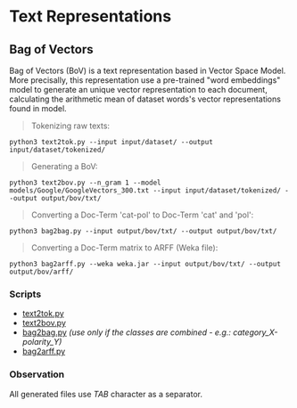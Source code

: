 # Text Representations

## Bag of Vectors
Bag of Vectors (BoV) is a text representation based in Vector Space Model. More precisally, this representation use a pre-trained "word embeddings" model to generate an unique vector representation to each document, calculating the arithmetic mean of dataset words's vector representations found in model.

> Tokenizing raw texts:
```
python3 text2tok.py --input input/dataset/ --output input/dataset/tokenized/
```
> Generating a BoV:
```
python3 text2bov.py --n_gram 1 --model models/Google/GoogleVectors_300.txt --input input/dataset/tokenized/ --output output/bov/txt/
```
> Converting a Doc-Term 'cat-pol' to Doc-Term 'cat' and 'pol':
```
python3 bag2bag.py --input output/bov/txt/ --output output/bov/txt/
```
> Converting a Doc-Term matrix to ARFF (Weka file):
```
python3 bag2arff.py --weka weka.jar --input output/bov/txt/ --output output/bov/arff/
```

### Scripts
* [text2tok.py](https://github.com/joao4ntunes/text-mining/blob/master/tools/text2tok.py)
* [text2bov.py](https://github.com/joao4ntunes/text-mining/blob/master/representations/bov/text2bov.py)
* [bag2bag.py](https://github.com/joao4ntunes/text-mining/blob/master/tools/bag2bag.py) *(use only if the classes are combined - e.g.: category_X-polarity_Y)*
* [bag2arff.py](https://github.com/joao4ntunes/text-mining/blob/master/tools/bag2arff.py)


### Observation
All generated files use *TAB* character as a separator.
